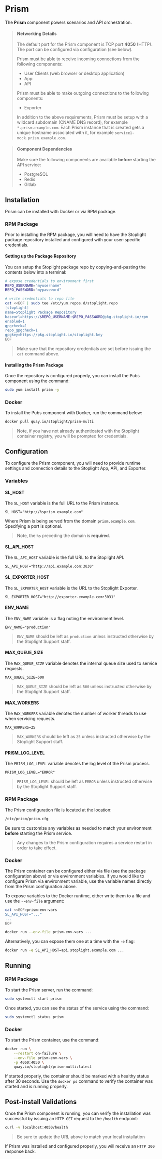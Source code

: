 # Prism

The **Prism** component powers scenarios and API orchestration.

> #### Networking Details
>
> The default port for the Prism component is TCP port **4050** (HTTP). The port can be configured via configuration (see below).
>
> Prism must be able to receive incoming connections from the following components:
>
> * User Clients (web browser or desktop application)
> * App
> * API
>
> Prism must be able to make outgoing connections to the following components:
>
> * Exporter
>
> In addition to the above requirements, Prism must be setup with a wildcard
> subdomain (CNAME DNS record), for example `*.prism.example.com`. Each Prism
> instance that is created gets a unique hostname associated with it, for example
> `service1-mock.prism.example.com`.

> #### Component Dependencies
>
> Make sure the following components are available **before** starting the API
> service:
>
> * PostgreSQL
> * Redis
> * Gitlab

## Installation

Prism can be installed with Docker or via RPM package.

### RPM Package

Prior to installing the RPM package, you will need to have the Stoplight package
repository installed and configured with your user-specific credentials.

#### Setting up the Package Repository

You can setup the Stoplight package repo by copying-and-pasting the contents
below into a terminal:

```bash
# expose credentials to environment first
REPO_USERNAME="myusername"
REPO_PASSWORD="mypassword"

# write credentials to repo file
cat <<EOF | sudo tee /etc/yum.repos.d/stoplight.repo
[stoplight]
name=Stoplight Package Repository
baseurl=https://$REPO_USERNAME:$REPO_PASSWORD@pkg.stoplight.io/rpm
enabled=1
gpgcheck=1
repo_gpgcheck=1
gpgkey=https://pkg.stoplight.io/stoplight.key
EOF
```

> Make sure that the repository credentials are set before issuing the `cat` command above.

#### Installing the Prism Package

Once the repository is configured properly, you can install the Pubs component using the command:

```bash
sudo yum install prism -y
```

### Docker

To install the Pubs component with Docker, run the command below:

```bash
docker pull quay.io/stoplight/prism-multi
```

> Note, if you have not already authenticated with the Stoplight container
> registry, you will be prompted for credentials.

## Configuration

To configure the Prism component, you will need to provide runtime settings and
connection details to the Stoplight App, API, and Exporter.

### Variables

#### SL_HOST

The `SL_HOST` variable is the full URL to the Prism instance.

```
SL_HOST="http://%sprism.example.com"
```

Where Prism is being served from the domain `prism.example.com`. Specifying a
port is optional.

> Note, the `%s` preceding the domain is **required**.

#### SL_API_HOST

The `SL_API_HOST` variable is the full URL to the Stoplight API.

```
SL_API_HOST="http://api.example.com:3030"
```

#### SL_EXPORTER_HOST

The `SL_EXPORTER_HOST` variable is the URL to the Stoplight Exporter.

```
SL_EXPORTER_HOST="http://exporter.example.com:3031"
```

#### ENV_NAME

The `ENV_NAME` variable is a flag noting the environment level.

```
ENV_NAME="production"
```

> `ENV_NAME` should be left as `production` unless instructed otherwise by the
> Stoplight Support staff.

#### MAX_QUEUE_SIZE

The `MAX_QUEUE_SIZE` variable denotes the internal queue size used to service
requests.

```
MAX_QUEUE_SIZE=500
```

> `MAX_QUEUE_SIZE` should be left as `500` unless instructed otherwise by the
> Stoplight Support staff.

#### MAX_WORKERS

The `MAX_WORKERS` variable denotes the number of worker threads to use when
servicing requests.

```
MAX_WORKERS=25
```

> `MAX_WORKERS` should be left as `25` unless instructed otherwise by the
> Stoplight Support staff.

#### PRISM_LOG_LEVEL

The `PRISM_LOG_LEVEL` variable denotes the log level of the Prism process.

```
PRISM_LOG_LEVEL="ERROR"
```

> `PRISM_LOG_LEVEL` should be left as `ERROR` unless instructed otherwise by the
> Stoplight Support staff.

### RPM Package

The Prism configuration file is located at the location:

```bash
/etc/prism/prism.cfg
```

Be sure to customize any variables as needed to match your environment
**before** starting the Prism service.

> Any changes to the Prism configuration requires a service restart in order to
> take effect.

### Docker

The Prism container can be configured either via file (see the package
configuration above) or via environment variables. If you would like to
configure Prism via environment variable, use the variable names directly from
the Prism configuration above.

To expose variables to the Docker runtime, either write them to a file and use the `--env-file` argument:

```bash
cat <<EOF>prism-env-vars
SL_API_HOST="..."
...
EOF

docker run --env-file prism-env-vars ...
```

Alternatively, you can expose them one at a time with the `-e` flag:

```bash
docker run -e SL_API_HOST=api.stoplight.example.com ...
```

## Running

### RPM Package

To start the Prism server, run the command:

```bash
sudo systemctl start prism
```

Once started, you can see the status of the service using the command:

```bash
sudo systemctl status prism
```

### Docker

To start the Prism container, use the command:

```bash
docker run \
	--restart on-failure \
	--env-file prism-env-vars \
	-p 4050:4050 \
	quay.io/stoplight/prism-multi:latest
```

If started properly, the container should be marked with a healthy status after
30 seconds. Use the `docker ps` command to verify the container was started and
is running properly.

## Post-install Validations

Once the Prism component is running, you can verify the installation was
successful by issuing an `HTTP GET` request to the `/health` endpoint:

```bash
curl -v localhost:4050/health
```

> Be sure to update the URL above to match your local installation

If Prism was installed and configured properly, you will receive an `HTTP 200`
response back.
